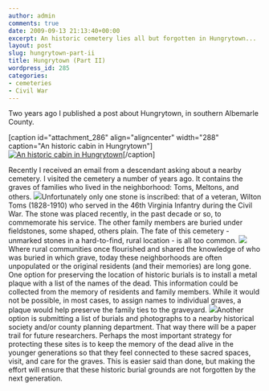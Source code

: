 ```yaml
---
author: admin
comments: true
date: 2009-09-13 21:13:40+00:00
excerpt: An historic cemetery lies all but forgotten in Hungrytown...
layout: post
slug: hungrytown-part-ii
title: Hungrytown (Part II)
wordpress_id: 285
categories:
- cemeteries
- Civil War
---
```


Two years ago I published a post about Hungrytown, in southern Albemarle County.

[caption id="attachment_286" align="aligncenter" width="288" caption="An historic cabin in Hungrytown"][![An historic cabin in Hungrytown](http://www.locohistory.org/blog/albemarle/wp-content/uploads/2009/09/hungrytownhouse.jpg)](http://www.locohistory.org/blog/albemarle/wp-content/uploads/2009/09/hungrytownhouse.jpg)[/caption]

Recently I received an email from a descendant asking about a nearby cemetery. I visited the cemetery a number of years ago. It contains the graves of families who lived in the neighborhood: Toms, Meltons, and others. [![](http://www.locohistory.org/blog/albemarle/wp-content/uploads/2009/09/hungrytowncem4-128x150.jpg)](http://www.locohistory.org/blog/albemarle/wp-content/uploads/2009/09/hungrytowncem4.jpg)Unfortunately only one stone is inscribed: that of a veteran, Wilton Toms (1828-1910) who served in the 46th Virginia Infantry during the Civil War. The stone was placed recently, in the past decade or so, to commemorate his service. The other family members are buried under fieldstones, some shaped, others plain. The fate of this cemetery - unmarked stones in a hard-to-find, rural location - is all too common. [![](http://www.locohistory.org/blog/albemarle/wp-content/uploads/2009/09/hungrytowncem3.jpg)](http://www.locohistory.org/blog/albemarle/wp-content/uploads/2009/09/hungrytowncem3.jpg) Where rural communities once flourished and shared the knowledge of who was buried in which grave, today these neighborhoods are often unpopulated or the original residents (and their memories) are long gone. One option for preserving the location of historic burials is to install a metal plaque with a list of the names of the dead. This information could be collected from the memory of residents and family members. While it would not be possible, in most cases, to assign names to individual graves, a plaque would help preserve the family ties to the graveyard. [![](http://www.locohistory.org/blog/albemarle/wp-content/uploads/2009/09/hungrytowncem1-150x150.jpg)](http://www.locohistory.org/blog/albemarle/wp-content/uploads/2009/09/hungrytowncem1)Another option is submitting a list of burials and photographs to a nearby historical society and/or county planning department. That way there will be a paper trail for future researchers. Perhaps the most important strategy for protecting these sites is to keep the memory of the dead alive in the younger generations so that they feel connected to these sacred spaces, visit, and care for the graves. This is easier said than done, but making the effort will ensure that these historic burial grounds are not forgotten by the next generation.
